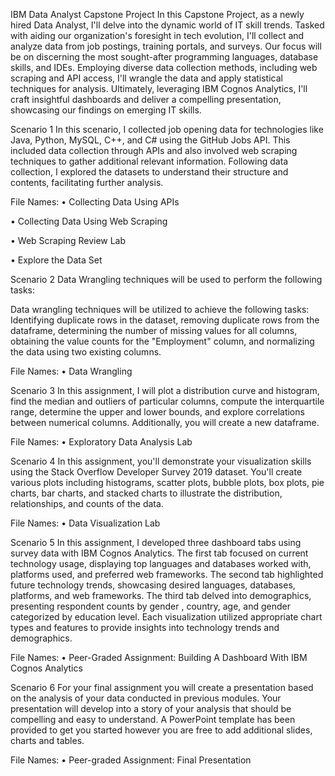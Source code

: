 IBM Data Analyst Capstone Project
In this Capstone Project, as a newly hired Data Analyst, I'll delve into the dynamic world of IT skill trends. Tasked with aiding our organization's foresight in tech evolution, I'll collect and analyze data from job postings, training portals, and surveys. Our focus will be on discerning the most sought-after programming languages, database skills, and IDEs. Employing diverse data collection methods, including web scraping and API access, I'll wrangle the data and apply statistical techniques for analysis. Ultimately, leveraging IBM Cognos Analytics, I'll craft insightful dashboards and deliver a compelling presentation, showcasing our findings on emerging IT skills.

Scenario 1
In this scenario, I collected job opening data for technologies like Java, Python, MySQL, C++, and C# using the GitHub Jobs API. This included data collection through APIs and also involved web scraping techniques to gather additional relevant information. Following data collection, I explored the datasets to understand their structure and contents, facilitating further analysis.

File Names:
• Collecting Data Using APIs

• Collecting Data Using Web Scraping

• Web Scraping Review Lab

• Explore the Data Set

Scenario 2
Data Wrangling techniques will be used to perform the following tasks:

Data wrangling techniques will be utilized to achieve the following tasks: Identifying duplicate rows in the dataset, removing duplicate rows from the dataframe, determining the number of missing values for all columns, obtaining the value counts for the "Employment" column, and normalizing the data using two existing columns.

File Names:
• Data Wrangling

Scenario 3
In this assignment, I will plot a distribution curve and histogram, find the median and outliers of particular columns, compute the interquartile range, determine the upper and lower bounds, and explore correlations between numerical columns. Additionally, you will create a new dataframe.

File Names:
• Exploratory Data Analysis Lab

Scenario 4
In this assignment, you'll demonstrate your visualization skills using the Stack Overflow Developer Survey 2019 dataset. You'll create various plots including histograms, scatter plots, bubble plots, box plots, pie charts, bar charts, and stacked charts to illustrate the distribution, relationships, and counts of the data.

File Names:
• Data Visualization Lab

Scenario 5
In this assignment, I developed three dashboard tabs using survey data with IBM Cognos Analytics. The first tab focused on current technology usage, displaying top languages and databases worked with, platforms used, and preferred web frameworks. The second tab highlighted future technology trends, showcasing desired languages, databases, platforms, and web frameworks. The third tab delved into demographics, presenting respondent counts by gender , country, age, and gender categorized by education level. Each visualization utilized appropriate chart types and features to provide insights into technology trends and demographics.

File Names:
• Peer-Graded Assignment: Building A Dashboard With IBM Cognos Analytics

Scenario 6
For your final assignment you will create a presentation based on the analysis of your data conducted in previous modules. Your presentation will develop into a story of your analysis that should be compelling and easy to understand. A PowerPoint template has been provided to get you started however you are free to add additional slides, charts and tables.

File Names:
• Peer-graded Assignment: Final Presentation
